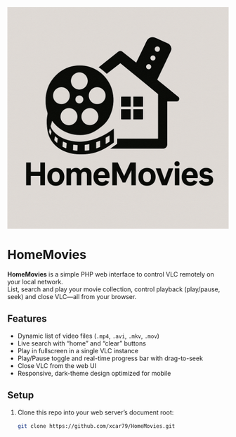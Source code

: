 ![HomeMovies Logo](https://raw.githubusercontent.com/xcar79/HomeMovies/refs/heads/main/homemovieslogo.png)

# HomeMovies

**HomeMovies** is a simple PHP web interface to control VLC remotely on your local network.  
List, search and play your movie collection, control playback (play/pause, seek) and close VLC—all from your browser.

## Features

- Dynamic list of video files (`.mp4`, `.avi`, `.mkv`, `.mov`)
- Live search with “home” and “clear” buttons
- Play in fullscreen in a single VLC instance
- Play/Pause toggle and real-time progress bar with drag-to-seek
- Close VLC from the web UI
- Responsive, dark-theme design optimized for mobile

## Setup

1. Clone this repo into your web server’s document root:
   ```bash
   git clone https://github.com/xcar79/HomeMovies.git
